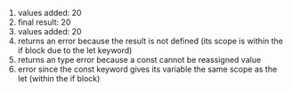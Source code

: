 1. values added:  20
2. final result:  20
3. values added:  20
4. returns an error because the result is not defined (its scope is within the if block due to the let keyword)
5. returns an type error because a const cannot be reassigned value
6. error since the const keyword gives its variable the same scope as the let (within the if block)
